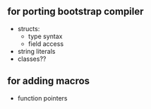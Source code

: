 ## for porting bootstrap compiler

- structs:
    - type syntax
    - field access
- string literals
- classes??

## for adding macros

- function pointers
